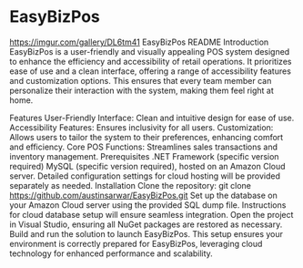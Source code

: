 # EasyBizPos
https://imgur.com/gallery/DL6tm41
EasyBizPos README
Introduction
EasyBizPos is a user-friendly and visually appealing POS system designed to enhance the efficiency and accessibility of retail operations. It prioritizes ease of use and a clean interface, offering a range of accessibility features and customization options. This ensures that every team member can personalize their interaction with the system, making them feel right at home.

Features
User-Friendly Interface: Clean and intuitive design for ease of use.
Accessibility Features: Ensures inclusivity for all users.
Customization: Allows users to tailor the system to their preferences, enhancing comfort and efficiency.
Core POS Functions: Streamlines sales transactions and inventory management.
Prerequisites
.NET Framework (specific version required)
MySQL (specific version required), hosted on an Amazon Cloud server. Detailed configuration settings for cloud hosting will be provided separately as needed.
Installation
Clone the repository: git clone https://github.com/austinsarwar/EasyBizPos.git
Set up the database on your Amazon Cloud server using the provided SQL dump file. Instructions for cloud database setup will ensure seamless integration.
Open the project in Visual Studio, ensuring all NuGet packages are restored as necessary.
Build and run the solution to launch EasyBizPos.
This setup ensures your environment is correctly prepared for EasyBizPos, leveraging cloud technology for enhanced performance and scalability.
